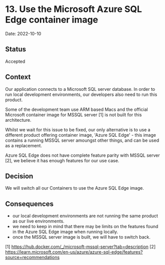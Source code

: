 # 13. Use the Microsoft Azure SQL Edge container image

Date: 2022-10-10

## Status

Accepted

## Context

Our application connects to a Microsoft SQL server database. In order to run
local development environments, our developers also need to run this product.

Some of the development team use ARM based Macs and the official Microsoft
container image for MSSQL server [1] is not built for this architecture.

Whilst we wait for this issue to be fixed, our only alternative is to use a
different product offering container image, 'Azure SQL Edge' - this image
contains a running MSSQL server amoungst other things, and can be used as a
replacement.

Azure SQL Edge does not have complete feature parity with MSSQL server [2], we
believe it has enough features for our use case.

## Decision

We will switch all our Containers to use the Azure SQL Edge image.

## Consequences

- our local development environments are not running the same product as our
  live environments.
- we need to keep in mind that there may be limits on the features found in the
  Azure SQL Edge image when running locally.
- once the MSSQL server image is built, we will have to switch back.

[1] https://hub.docker.com/_/microsoft-mssql-server?tab=description [2]
https://learn.microsoft.com/en-us/azure/azure-sql-edge/features?source=recommendations
